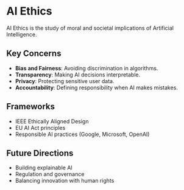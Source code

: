 # AI Ethics

AI Ethics is the study of moral and societal implications of Artificial Intelligence.

## Key Concerns
- **Bias and Fairness**: Avoiding discrimination in algorithms.
- **Transparency**: Making AI decisions interpretable.
- **Privacy**: Protecting sensitive user data.
- **Accountability**: Defining responsibility when AI makes mistakes.

## Frameworks
- IEEE Ethically Aligned Design
- EU AI Act principles
- Responsible AI practices (Google, Microsoft, OpenAI)

## Future Directions
- Building explainable AI
- Regulation and governance
- Balancing innovation with human rights
